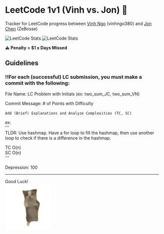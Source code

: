 # LeetCode 1v1 (Vinh vs. Jon) 🤺
Tracker for LeetCode progress between [Vinh Ngo](https://github.com/vinhngo380) (vinhngo380) and [Jon Chen](https://github.com/thisisjonchen) (ZeBosse)

![LeetCode Stats](https://leetcard.jacoblin.cool/vinhngo380?theme=dark&font=Ubuntu&ext=heatmap)
![LeetCode Stats](https://leetcard.jacoblin.cool/zebosse?theme=dark&font=Ubuntu&ext=heatmap)

<strong>⚠️ Penalty = $1 x Days Missed</strong>

## Guidelines
### ‼️For each (successful) LC submission, you must make a commit with the following:

File Name: LC Problem with Initials (ex: two_sum_JC, two_sum_VN) <br/>

Commit Message: # of Points with Difficulty <br/>
 
`Add (Brief) Explanations and Analyze Complexities (TC, SC)`

ex: \
 '''\
 TLDR: Use hashmap. Have a for loop to fill the hashmap, then use another loop to check if there is a difference in the hashmap.

 TC O(n)\
 SC O(n)\
 '''
 

Depression: 100 <br/>
 
<hr/>

Good Luck!\
<img src="/misc/cat.gif" width="30%" height="30%"/>
